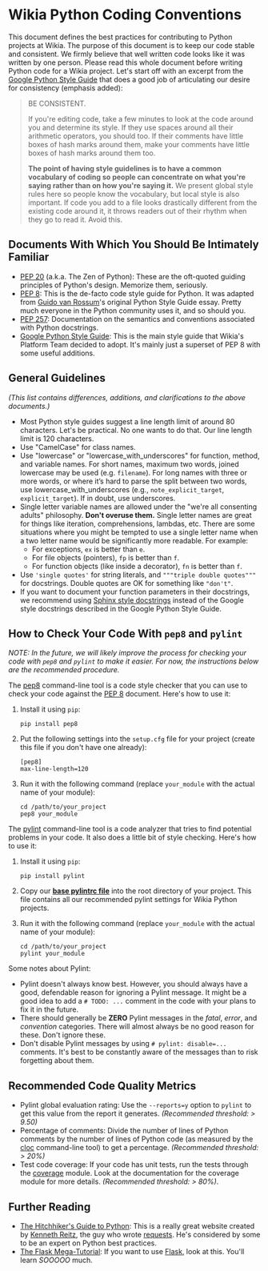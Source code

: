 # Wikia Python Coding Conventions

This document defines the best practices for contributing to Python projects at Wikia. The purpose
of this document is to keep our code stable and consistent. We firmly believe that well written code
looks like it was written by one person. Please read this whole document before writing Python code
for a Wikia project. Let's start off with an excerpt from the [Google Python Style Guide] that does
a good job of articulating our desire for consistency (emphasis added):

> BE CONSISTENT.
>
> If you're editing code, take a few minutes to look at the code around you and determine its style.
> If they use spaces around all their arithmetic operators, you should too. If their comments have
> little boxes of hash marks around them, make your comments have little boxes of hash marks around
> them too.
>
> **The point of having style guidelines is to have a common vocabulary of coding so people can
> concentrate on what you're saying rather than on how you're saying it.** We present global style
> rules here so people know the vocabulary, but local style is also important. If code you add to a
> file looks drastically different from the existing code around it, it throws readers out of their
> rhythm when they go to read it. Avoid this.

## Documents With Which You Should Be Intimately Familiar

* [PEP 20] \(a.k.a. The Zen of Python\): These are the oft-quoted guiding principles of Python's
  design. Memorize them, seriously.
* [PEP 8]: This is the de-facto code style guide for Python. It was adapted from
  [Guido van Rossum]'s original Python Style Guide essay. Pretty much everyone in the Python
  community uses it, and so should you.
* [PEP 257]: Documentation on the semantics and conventions associated with Python docstrings.
* [Google Python Style Guide]: This is the main style guide that Wikia's Platform Team decided to
  adopt. It's mainly just a superset of PEP 8 with some useful additions.

## General Guidelines

_(This list contains differences, additions, and clarifications to the above documents.)_

* Most Python style guides suggest a line length limit of around 80 characters. Let's be practical.
  No one wants to do that. Our line length limit is 120 characters.
* Use "CamelCase" for class names.
* Use "lowercase" or "lowercase_with_underscores" for function, method, and variable names. For
  short names, maximum two words, joined lowercase may be used (e.g. `filename`). For long names
  with three or more words, or where it’s hard to parse the split between two words, use
  lowercase_with_underscores (e.g., `note_explicit_target`, `explicit_target`). If in doubt, use
  underscores.
* Single letter variable names are allowed under the "we're all consenting adults" philosophy.
  **Don't overuse them.** Single letter names are great for things like iteration, comprehensions,
  lambdas, etc. There are some situations where you might be tempted to use a single letter name
  when a two letter name would be significantly more readable. For example:
    * For exceptions, `ex` is better than `e`.
    * For file objects (pointers), `fp` is better than `f`.
    * For function objects (like inside a decorator), `fn` is better than `f`.
* Use `'single quotes'` for string literals, and `"""triple double quotes"""` for docstrings. Double
  quotes are OK for something like `"don't"`.
* If you want to document your function parameters in their docstrings, we recommend using
  [Sphinx style docstrings] instead of the Google style docstrings described in the Google Python
  Style Guide.

## How to Check Your Code With `pep8` and `pylint`

_NOTE: In the future, we will likely improve the process for checking your code with `pep8` and
`pylint` to make it easier. For now, the instructions below are the recommended procedure._

The [pep8] command-line tool is a code style checker that you can use to check your code against
the [PEP 8] document. Here's how to use it:

1. Install it using `pip`:

   ```
   pip install pep8
   ```

1. Put the following settings into the `setup.cfg` file for your project (create this file if you
   don't have one already):

   ```
   [pep8]
   max-line-length=120
   ```

1. Run it with the following command (replace `your_module` with the actual name of your module):

   ```
   cd /path/to/your_project
   pep8 your_module
   ```

The [pylint] command-line tool is a code analyzer that tries to find potential problems in your
code. It also does a little bit of style checking. Here's how to use it:

1. Install it using `pip`:

   ```
   pip install pylint
   ```

1. Copy our **[base pylintrc file]** into the root directory of your project. This file contains all
   our recommended pylint settings for Wikia Python projects.
1. Run it with the following command (replace `your_module` with the actual name of your module):

   ```
   cd /path/to/your_project
   pylint your_module
   ```

Some notes about Pylint:

* Pylint doesn't always know best. However, you should always have a good, defendable reason for
  ignoring a Pylint message. It might be a good idea to add a `# TODO: ...` comment in the code with
  your plans to fix it in the future.
* There should generally be **ZERO** Pylint messages in the _fatal_, _error_, and _convention_
  categories. There will almost always be no good reason for these. Don't ignore these.
* Don't disable Pylint messages by using `# pylint: disable=...` comments. It's best to be
  constantly aware of the messages than to risk forgetting about them.

## Recommended Code Quality Metrics

* Pylint global evaluation rating: Use the `--reports=y` option to `pylint` to get this value
  from the report it generates. _(Recommended threshold: > 9.50)_
* Percentage of comments: Divide the number of lines of Python comments by the number of lines
  of Python code (as measured by the [cloc] command-line tool) to get a percentage.
  _(Recommended threshold: > 20%)_
* Test code coverage: If your code has unit tests, run the tests through the [coverage] module. Look
  at the documentation for the coverage module for more details. _(Recommended threshold: > 80%)_.

## Further Reading

* [The Hitchhiker's Guide to Python]: This is a really great website created by [Kenneth Reitz],
  the guy who wrote [requests]. He's considered by some to be an expert on Python best practices.
* [The Flask Mega-Tutorial]: If you want to use [Flask], look at this. You'll learn _SOOOOO_ much.


[Google Python Style Guide]: http://google-styleguide.googlecode.com/svn/trunk/pyguide.html
[PEP 8]: http://www.python.org/dev/peps/pep-0008/
[PEP 20]: http://www.python.org/dev/peps/pep-0020/
[PEP 257]: http://www.python.org/dev/peps/pep-0257/
[Guido van Rossum]: http://en.wikipedia.org/wiki/Guido_van_Rossum
[Sphinx style docstrings]: https://pythonhosted.org/an_example_pypi_project/sphinx.html#full-code-example
[pep8]: https://github.com/jcrocholl/pep8
[pylint]: http://www.pylint.org/
[base pylintrc file]: https://github.com/Wikia/python-wikiautils/blob/master/pylintrc
[cloc]: http://cloc.sourceforge.net/
[coverage]: http://nedbatchelder.com/code/coverage/
[The Hitchhiker's Guide to Python]: http://docs.python-guide.org/en/latest/
[Kenneth Reitz]: http://kennethreitz.org/software/
[requests]: http://docs.python-requests.org/en/latest/
[The Flask Mega-Tutorial]: http://blog.miguelgrinberg.com/post/the-flask-mega-tutorial-part-i-hello-world
[Flask]: http://flask.pocoo.org/
